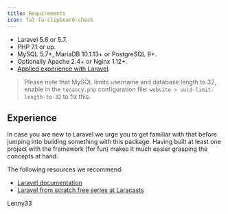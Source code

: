 ```yaml
---
title: Requirements
icon: fal fa-clipboard-check
---
```


- Laravel 5.6 or 5.7.
- PHP 7.1 or up.
- MySQL 5.7+, MariaDB 10.1.13+ or PostgreSQL 9+.
- Optionally Apache 2.4+ or Nginx 1.12+.
- [Applied experience with Laravel](#experience).

> Please note that MySQL limits username and database length to 32, 
enable in the `tenancy.php` configuration file:  `website > uuid-limit-length-to-32`
to fix this.

## Experience

In case you are new to Laravel we urge you to get familiar with that
before jumping into building something with this package. Having built
at least one project with the framework (for fun) makes it much easier
grasping the concepts at hand.

The following resources we recommend:

- [Laravel documentation](https://laravel.com/docs)
- [Laravel from scratch free series at Laracasts](https://laracasts.com/series/laravel-from-scratch-2017)


Lenny33
